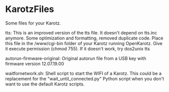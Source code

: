# KarotzFiles
Some files for your Karotz.

tts:
This is an improved version of the tts file. It doesn't depend on tts.inc anymore. Some optimization and formatting, removed duplicate code. Place this file in the /www/cgi-bin folder of your Karotz running OpenKarotz. Give it execute permission (chmod 755). If it doesn't work, try dos2unix tts

autorun-firmware-original:
Original autorun file from a USB key with firmware version 12.07.19.00

waitfornetwork.sh:
Shell script to start the WIFI of a Karotz. This could be a replacement for the "wait_until_connected.py" Python script when you don't want to use the default Karotz scripts.
